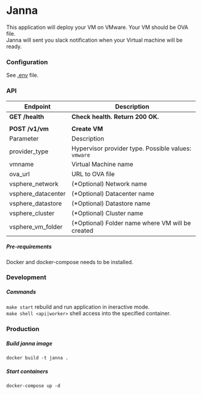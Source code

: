 # Janna
This application will deploy your VM on VMware. Your VM should be OVA file.  
Janna will sent you slack notification when your Virtual machine will be ready.

### Configuration
See [.env](https://github.com/vterdunov/janna/blob/master/.env) file.

### API
| Endpoint | Description |
| ---- | --------------- |
| **GET /health** | **Check health. Return 200 OK.** |
|||
| **POST /v1/vm** | **Create VM** |
| Parameter | Description|
| provider_type | Hypervisor provider type. Possible values: `vmware` |
| vmname | Virtual Machine name |
| ova_url | URL to OVA file |
| vsphere_network | (*Optional) Network name |
| vsphere_datacenter | (*Optional) Datacenter name |
| vsphere_datastore | (*Optional) Datastore name |
| vsphere_cluster | (*Optional) Cluster name |
| vsphere_vm_folder | (*Optional) Folder name where VM will be created |

##### Pre-requirements
Docker and docker-compose needs to be installed.

### Development
##### Commands
`make start` rebuild and run application in ineractive mode.  
`make shell <api|worker>` shell access into the specified container.

### Production
##### Build janna image
`docker build -t janna .`
##### Start containers
`docker-compose up -d`
